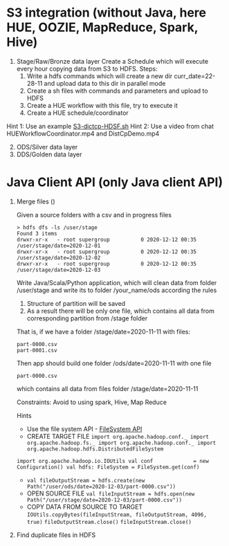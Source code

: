 # S3 integration (without Java, here HUE, OOZIE, MapReduce, Spark, Hive)
1. Stage/Raw/Bronze data layer
   Create a Schedule which will execute every hour copying data from S3 to HDFS.
   Steps:
   1. Write a hdfs commands which will create a new dir curr_date=22-28-11 and upload data to this dir in parallel mode
   2. Create a sh files with commands and parameters and upload to HDFS 
   3. Create a HUE workflow  with this file, try to execute it
   4. Create a HUE schedule/coordinator

Hint 1: Use an example [S3-dictcp-HDSF.sh](src/main/resources/hue/S3-dictcp-HDSF.sh)
Hint 2: Use a video from chat HUEWorkflowCoordinator.mp4 and DistCpDemo.mp4

2. ODS/Silver data layer
3. DDS/Golden data layer



# Java Client API (only Java client API)
1. Merge files ()

    Given a source folders with a csv and in progress files
    ``` text
    > hdfs dfs -ls /user/stage
    Found 3 items
    drwxr-xr-x   - root supergroup          0 2020-12-12 00:35 /user/stage/date=2020-12-01
    drwxr-xr-x   - root supergroup          0 2020-12-12 00:35 /user/stage/date=2020-12-02
    drwxr-xr-x   - root supergroup          0 2020-12-12 00:35 /user/stage/date=2020-12-03
    ```
   
    Write Java/Scala/Python application, which will clean data from folder /user/stage and write its to folder /your_name/ods according the rules
   1. Structure of partition will be saved
   2. As a result there will be only one file, which contains all data from corresponding partition from /stage folder

    That is, if we have a folder /stage/date=2020-11-11 with files:

    ``` text
    part-0000.csv
    part-0001.csv
    ```
    
    Then  app should build one folder /ods/date=2020-11-11 with one file
    ``` text
    part-0000.csv
    ```
    which contains all data from files folder /stage/date=2020-11-11

   Constraints:
   Avoid to using spark, Hive, Map Reduce

   Hints
    - Use the file system API - [FileSystem API](https://hadoop.apache.org/docs/stable/api/org/apache/hadoop/fs/FileSystem.html)
    - CREATE TARGET FILE 
    `import org.apache.hadoop.conf._
      import org.apache.hadoop.fs._
      import org.apache.hadoop.conf._
      import org.apache.hadoop.hdfs.DistributedFileSystem`

   `import org.apache.hadoop.io.IOUtils
   val conf             = new Configuration()
   val hdfs: FileSystem = FileSystem.get(conf)`

    - `val fileOutputStream = hdfs.create(new Path("/user/ods/date=2020-12-03/part-0000.csv"))`
    - OPEN SOURCE FILE
    `val fileInputStream = hdfs.open(new Path("/user/stage/date=2020-12-03/part-0000.csv"))`
    - COPY DATA FROM SOURCE TO TARGET
    `IOUtils.copyBytes(fileInputStream, fileOutputStream, 4096, true)`
    `fileOutputStream.close()`
    `fileInputStream.close()`
   
2. Find duplicate files in HDFS 